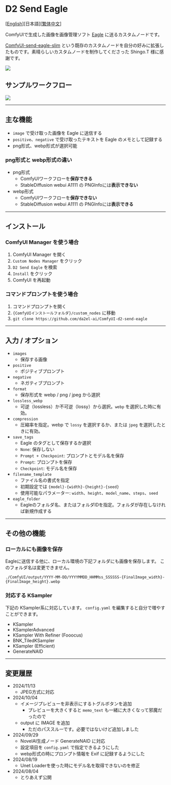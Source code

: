 # D2 Send Eagle

[<a href="README.md">English</a>][日本語][<a href="README_zh.md">繁体中文</a>]

ComfyUIで生成した画像を画像管理ソフト [Eagle](https://en.eagle.cool/) に送るカスタムノードです。

[ComfyUI-send-eagle-slim](https://github.com/shingo1228/ComfyUI-send-eagle-slim) という既存のカスタムノードを自分の好みに拡張したものです。素晴らしいカスタムノードを制作してくださった Shingo.T 様に感謝です。

<img src="img/image.png">


## サンプルワークフロー

<img src="img/sample_workflow.png">


---

## 主な機能

- `image` で受け取った画像を Eagle に送信する
- `positive`、`negative` で受け取ったテキストを Eagle のメモとして記録する
- png形式、webp形式が選択可能

### png形式と webp形式の違い

- png形式
  - ComfyUIワークフローを**保存できる**
  - StableDiffusion webui A1111 の PNGInfoには**表示できない**
- webp形式
  - ComfyUIワークフローを**保存できない**
  - StableDiffusion webui A1111 の PNGInfoには**表示できる**

---

## インストール

### ComfyUI Manager を使う場合

1. ComfyUI Manager を開く
2. `Custom Nodes Manager` をクリック
3. `D2 Send Eagle` を検索
4. `Install` をクリック
5. ComfyUI を再起動

### コマンドプロンプトを使う場合

1. コマンドプロンプトを開く
1. `{ComfyUIインストールフォルダ}/custom_nodes` に移動
2. `git clone https://github.com/da2el-ai/ComfyUI-d2-send-eagle`

---

## 入力 / オプション

- `images`
  - 保存する画像
- `positive`
  - ポジティブプロンプト
- `negative`
  - ネガティブプロンプト
- `format`
  - 保存形式を webp / png / jpeg から選択
- `lossless_webp`
  - 可逆（lossless）か不可逆（lossy）から選択。`webp` を選択した時に有効。
- `compression`
  - 圧縮率を指定。webp で `lossy` を選択するか、または `jpeg` を選択したときに有効。
- `save_tags`
  - Eagle のタグとして保存するか選択
  - `None`: 保存しない
  - `Prompt + Checkpoint`: プロンプトとモデル名を保存
  - `Prompt`: プロンプトを保存
  - `Checkpoint`: モデル名を保存
- `filename_template`
  - ファイル名の書式を指定
  - 初期設定では `{model}-{width}-{height}-{seed}`
  - 使用可能なパラメーター: `width`、`height`、`model_name`、`steps`、`seed`
- `eagle_folder`
  - Eagleのフォルダ名、またはフォルダIDを指定。フォルダが存在しなければ新規作成する

---

## その他の機能

### ローカルにも画像を保存

Eagleに送信する他に、ローカル環境の下記フォルダにも画像を保存します。
このフォルダ名は変更できません。

`./ComfyUI/output/YYYY-MM-DD/YYYYMMDD_HHMMss_SSSSSS-{FinalImage_width}-{FinalImage_height}.webp`

### 対応する KSampler

下記の KSampler系に対応しています。
`config.yaml` を編集すると自分で増やすことができます。

- KSampler
- KSamplerAdvanced
- KSampler With Refiner (Fooocus)
- BNK_TiledKSampler
- KSampler (Efficient)
- GenerateNAID

---

## 変更履歴

- 2024/11/13
  - JPEG方式に対応
- 2024/10/04
  - イメージプレビューを非表示にするトグルボタンを追加
    - プレビューを大きくすると `memo_text` も一緒に大きくなって邪魔だったので
  - output に IMAGE を追加
    - ただのパススルーです。必要ではないけど追加しました
- 2024/09/29
  - NovelAI生成ノード GenerateNAID に対応
  - 設定項目を `config.yaml` で指定できるようにした
  - webp形式の時にプロンプト情報を Exif に記録するようにした
- 2024/08/19
  - Unet Loaderを使った時にモデル名を取得できないのを修正
- 2024/08/04
  - とりあえず公開
